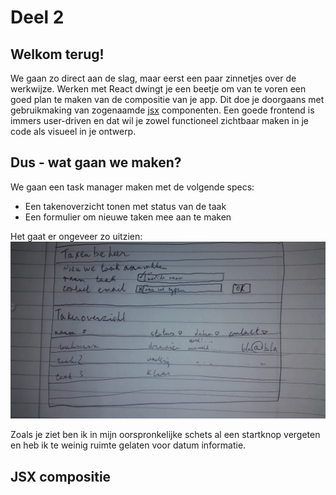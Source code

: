 # Deel 2

## Welkom terug!

We gaan zo direct aan de slag, maar eerst een paar zinnetjes over de werkwijze. Werken met React dwingt je een beetje om van te voren een goed plan te maken van de compositie van je app. Dit doe je doorgaans met gebruikmaking van zogenaamde [jsx](https://reactjs.org/docs/jsx-in-depth.html) componenten. Een goede frontend is immers user-driven en dat wil je zowel functioneel zichtbaar maken in je code als visueel in je ontwerp.

## Dus - wat gaan we maken?

We gaan een task manager maken met de volgende specs:
- Een takenoverzicht tonen met status van de taak
- Een formulier om nieuwe taken mee aan te maken

Het gaat er ongeveer zo uitzien:
![ontwerp](ontwerp.jpg "Ontwerp")

Zoals je ziet ben ik in mijn oorspronkelijke schets al een startknop vergeten en heb ik te weinig ruimte gelaten voor datum informatie.

## JSX compositie
